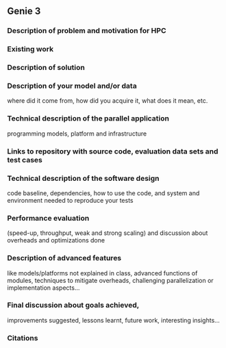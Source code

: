 ## Genie 3



### Description of problem and motivation for HPC

### Existing work

### Description of solution

### Description of your model and/or data
where did it come from, how did you acquire it, what does it mean, etc.

### Technical description of the parallel application
programming models, platform and infrastructure

### Links to repository with source code, evaluation data sets and test cases

### Technical description of the software design
code baseline, dependencies, how to use the code, and system and environment needed to reproduce your tests

### Performance evaluation 
(speed-up, throughput, weak and strong scaling) and discussion about overheads and optimizations done

### Description of advanced features 
like models/platforms not explained in class, advanced functions of modules, techniques to mitigate overheads, challenging parallelization or implementation aspects...

### Final discussion about goals achieved, 
improvements suggested, lessons learnt, future work, interesting insights…

### Citations
